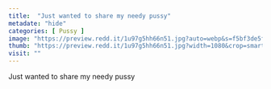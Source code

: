 ```yaml
---
title:  "Just wanted to share my needy pussy"
metadate: "hide"
categories: [ Pussy ]
image: "https://preview.redd.it/1u97g5hh66n51.jpg?auto=webp&s=f5bf3de5f71b118f666d5b4798d94ab2ef193e7b"
thumb: "https://preview.redd.it/1u97g5hh66n51.jpg?width=1080&crop=smart&auto=webp&s=fd4efcd69622d188551e2734e0137d42ca5e5200"
visit: ""
---
```

Just wanted to share my needy pussy

